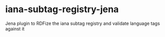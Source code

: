 # iana-subtag-registry-jena
Jena plugin to RDFize the iana subtag registry and validate language tags against it
